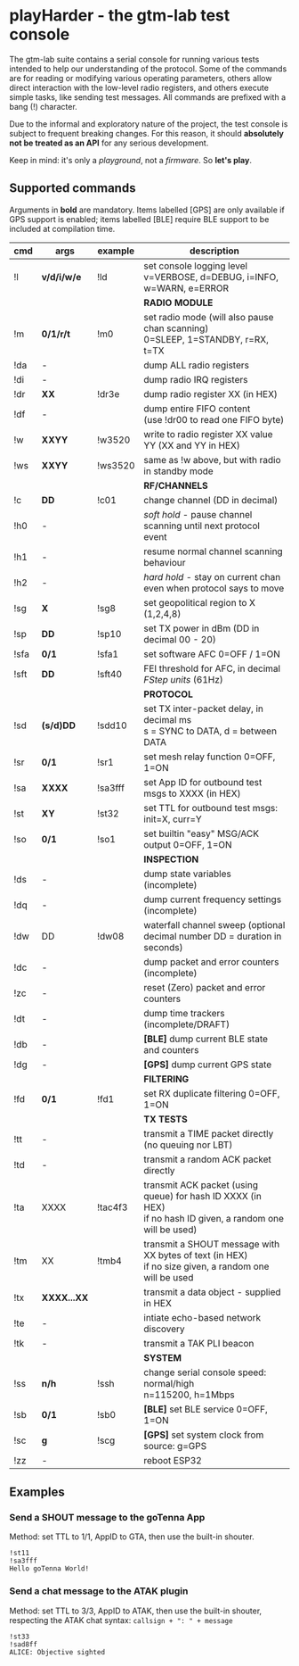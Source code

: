 # playHarder - the gtm-lab test console

The gtm-lab suite contains a serial console for running various tests
intended to help our understanding of the protocol. Some of the commands are
for reading or modifying various operating parameters, others allow direct
interaction with the low-level radio registers, and others execute simple
tasks, like sending test messages.
All commands are prefixed with a bang (!) character.

Due to the informal and exploratory nature of the project, the test console
is subject to frequent breaking changes. For this reason, it should 
**absolutely not be treated as an API** for any serious development.

Keep in mind: it's only a *playground*, not a *firmware*. So **let's play**.

## Supported commands

Arguments in **bold** are mandatory.
Items labelled [GPS] are only available if GPS support is enabled;
items labelled [BLE] require BLE support to be included at compilation time.

| cmd | args          | example | description
|-----|---------------|---------|------------
| !l  | **v/d/i/w/e** | !ld     | set console logging level <br/> v=VERBOSE, d=DEBUG, i=INFO, w=WARN, e=ERROR
| | | | **RADIO MODULE** |
| !m  | **0/1/r/t**   | !m0     | set radio mode (will also pause chan scanning) <br/>0=SLEEP, 1=STANDBY, r=RX, t=TX
| !da | -             |         | dump ALL radio registers
| !di | -             |         | dump radio IRQ registers
| !dr | **XX**        | !dr3e   | dump radio register XX (in HEX)
| !df | -             |         | dump entire FIFO content<br/>(use !dr00 to read one FIFO byte)
| !w  | **XXYY**      | !w3520  | write to radio register XX value YY (XX and YY in HEX)
| !ws | **XXYY**      | !ws3520 | same as !w above, but with radio in standby mode
| | | | **RF/CHANNELS** |
| !c  | **DD**        | !c01    | change channel (DD in decimal)
| !h0 | -             |         | *soft hold* - pause channel scanning until next protocol event
| !h1 | -             |         | resume normal channel scanning behaviour
| !h2 | -             |         | *hard hold* - stay on current chan even when protocol says to move
| !sg | **X**         | !sg8    | set geopolitical region to X (1,2,4,8)
| !sp | **DD**        | !sp10   | set TX power in dBm (DD in decimal 00 - 20)
| !sfa| **0/1**       | !sfa1   | set software AFC 0=OFF / 1=ON
| !sft| **DD**        | !sft40  | FEI threshold for AFC, in decimal *FStep units* (61Hz)
| | | | **PROTOCOL** |
| !sd | **(s/d)DD**   | !sdd10  | set TX inter-packet delay, in decimal ms<br/>s = SYNC to DATA, d = between DATA
| !sr | **0/1**       | !sr1    | set mesh relay function 0=OFF, 1=ON
| !sa | **XXXX**      | !sa3fff | set App ID for outbound test msgs to XXXX (in HEX)
| !st | **XY**        | !st32   | set TTL for outbound test msgs: init=X, curr=Y
| !so | **0/1**       | !so1    | set builtin "easy" MSG/ACK output 0=OFF, 1=ON
| | | | **INSPECTION** |
| !ds | -             |         | dump state variables (incomplete)
| !dq | -             |         | dump current frequency settings (incomplete)
| !dw | DD            | !dw08   | waterfall channel sweep (optional decimal number DD = duration in seconds)
| !dc | -             |         | dump packet and error counters (incomplete)
| !zc | -             |         | reset (Zero) packet and error counters
| !dt | -             |         | dump time trackers (incomplete/DRAFT)
| !db | -             |         | **[BLE]** dump current BLE state and counters
| !dg | -             |         | **[GPS]** dump current GPS state
| | | | **FILTERING** |
| !fd | **0/1**       | !fd1    | set RX duplicate filtering 0=OFF, 1=ON
| | | | **TX TESTS** |
| !tt | -             |         | transmit a TIME packet directly (no queuing nor LBT)
| !td | -             |         | transmit a random ACK packet directly
| !ta | XXXX          | !tac4f3 | transmit ACK packet (using queue) for hash ID XXXX (in HEX)<br/>if no hash ID given, a random one will be used)
| !tm | XX            | !tmb4   | transmit a SHOUT message with XX bytes of text (in HEX)<br/>if no size given, a random one will be used
| !tx | **XXXX...XX** |         | transmit a data object - supplied in HEX
| !te | -             |         | intiate echo-based network discovery
| !tk | -             |         | transmit a TAK PLI beacon
| | | | **SYSTEM** |
| !ss | **n/h**       | !ssh    | change serial console speed: normal/high<br/>n=115200, h=1Mbps
| !sb | **0/1**       | !sb0    | **[BLE]** set BLE service 0=OFF, 1=ON
| !sc | **g**         | !scg    | **[GPS]** set system clock from source: g=GPS
| !zz | -             |         | reboot ESP32

## Examples

### Send a SHOUT message to the goTenna App
Method: set TTL to 1/1, AppID to GTA, then use the built-in shouter.

```
!st11
!sa3fff
Hello goTenna World!
```

### Send a chat message to the ATAK plugin
Method: set TTL to 3/3, AppID to ATAK, then use the built-in shouter,
respecting the ATAK chat syntax: `callsign + ": " + message`

```
!st33
!sad8ff
ALICE: Objective sighted
```
